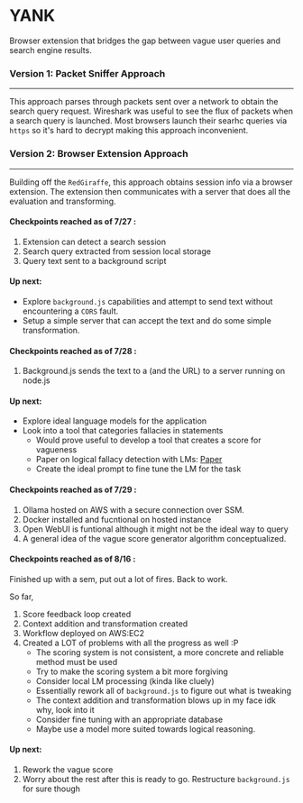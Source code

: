# YANK

Browser extension that bridges the gap between vague user queries and search engine results.

### Version 1: Packet Sniffer Approach
___
This approach parses through packets sent over a network to obtain the search query request. 
Wireshark was useful to see the flux of packets when a search query is launched.
Most browsers launch their searhc queries via `https` so it's hard to decrypt making this approach inconvenient.
<br>

### Version 2: Browser Extension Approach
___
Building off the `RedGiraffe`, this approach obtains session info via a browser extension. The extension then communicates with a server that does all the evaluation and transforming.

#### Checkpoints reached as of 7/27 :
1) Extension can detect a search session
2) Search query extracted from session local storage
3) Query text sent to a background script

#### Up next:
- Explore `background.js` capabilities and attempt to send text without encountering a `CORS` fault.
- Setup a simple server that can accept the text and do some simple transformation.

#### Checkpoints reached as of 7/28 :
1) Background.js sends the text to a (and the URL) to a server running on node.js

#### Up next:
- Explore ideal language models for the application
- Look into a tool that categories fallacies in statements
  - Would prove useful to develop a tool that creates a score for vagueness
  - Paper on logical fallacy detection with LMs: [Paper](https://arxiv.org/html/2503.23363v1#S4)
  - Create the ideal prompt to fine tune the LM for the task

#### Checkpoints reached as of 7/29 :
1) Ollama hosted on AWS with a secure connection over SSM.
2) Docker installed and fucntional on hosted instance
3) Open WebUI is funtional although it might not be the ideal way to query
4) A general idea of the vague score generator algorithm conceptualized.

#### Checkpoints reached as of 8/16 :

Finished up with a sem, put out a lot of fires. Back to work.

So far, 
1) Score feedback loop created
2) Context addition and transformation created
3) Workflow deployed on AWS:EC2
4) Created a LOT of problems with all the progress as well :P
   - The scoring system is not consistent, a more concrete and reliable method must be used
   - Try to make the scoring system a bit more forgiving
   - Consider local LM processing (kinda like cluely)
   - Essentially rework all of `background.js` to figure out what is tweaking
   - The context addition and transformation blows up in my face idk why, look into it
   - Consider fine tuning with an appropriate database
   - Maybe use a model more suited towards logical reasoning.
   
#### Up next:
1) Rework the vague score
2) Worry about the rest after this is ready to go. Restructure `background.js` for sure though


